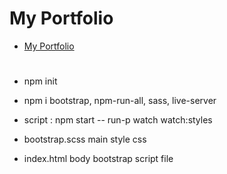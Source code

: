 # My Portfolio

- [My Portfolio](https://sbrycbc.github.io/my-portfolio/ "My Portfolio")

# 

-  npm init
- npm i bootstrap, npm-run-all, sass, live-server

- script : npm start -- run-p watch watch:styles

- bootstrap.scss main style css

- index.html body bootstrap script file

